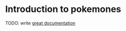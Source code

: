 # Introduction to pokemones

TODO: write [great documentation](http://jacobian.org/writing/what-to-write/)

